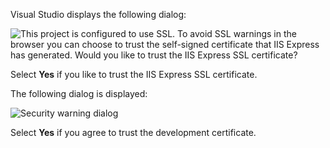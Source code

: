 Visual Studio displays the following dialog:

![This project is configured to use SSL. To avoid SSL warnings in the browser you can choose to trust the self-signed certificate that IIS Express has generated. Would you like to trust the IIS Express SSL certificate?](~/includes/img/trustCert.png)

Select **Yes** if you like to trust the IIS Express SSL certificate.

The following dialog is displayed:

![Security warning dialog](~/getting-started/_static/cert.png)

Select **Yes** if you agree to trust the development certificate.
